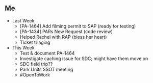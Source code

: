 ## Me
- Last Week
	- [PA-1464] Add filming permit to SAP (ready for testing)
	- [PA-1434] PARs New Request (code review)
	- Helped Rachel with RAP (bless her heart)
	- Ticket triaging
- This Week
	- Test & document PA-1464
	- Investigate caching issue for SDC; might have them move on
	- SDC field trip??
	- Park Units SSOT meeting
	- #OpenToWork
